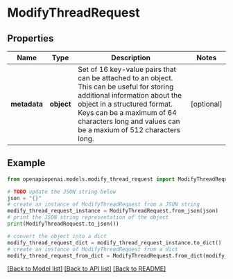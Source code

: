 # ModifyThreadRequest


## Properties

Name | Type | Description | Notes
------------ | ------------- | ------------- | -------------
**metadata** | **object** | Set of 16 key-value pairs that can be attached to an object. This can be useful for storing additional information about the object in a structured format. Keys can be a maximum of 64 characters long and values can be a maxium of 512 characters long.  | [optional] 

## Example

```python
from openapiopenai.models.modify_thread_request import ModifyThreadRequest

# TODO update the JSON string below
json = "{}"
# create an instance of ModifyThreadRequest from a JSON string
modify_thread_request_instance = ModifyThreadRequest.from_json(json)
# print the JSON string representation of the object
print(ModifyThreadRequest.to_json())

# convert the object into a dict
modify_thread_request_dict = modify_thread_request_instance.to_dict()
# create an instance of ModifyThreadRequest from a dict
modify_thread_request_from_dict = ModifyThreadRequest.from_dict(modify_thread_request_dict)
```
[[Back to Model list]](../README.md#documentation-for-models) [[Back to API list]](../README.md#documentation-for-api-endpoints) [[Back to README]](../README.md)


